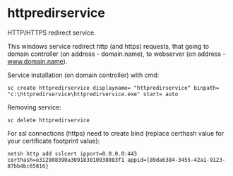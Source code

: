 # httpredirservice
HTTP/HTTPS redirect service.

This windows service redirect http (and https) requests, that going to domain controller (on address - domain.name), to webserver (on address - www.domain.name).

Service installation (on domain controller) with cmd:
```
sc create httpredirservice displayname= "httpredirservice" binpath= "c:\httpredirservice\httpredirservice.exe" start= auto
```

Removing service:
```
sc delete httpredirservice
```

For ssl connections (https) need to create bind (replace certhash value for your certificate footprint value):
```
netsh http add sslcert ipport=0.0.0.0:443 certhash=e312908390a309183010938083f1 appid={89da6384-3455-42a1-9123-87bb4bc65816}
```
